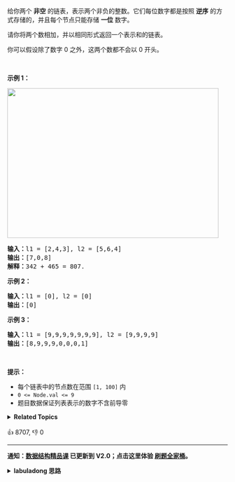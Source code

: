 <p>给你两个&nbsp;<strong>非空</strong> 的链表，表示两个非负的整数。它们每位数字都是按照&nbsp;<strong>逆序</strong>&nbsp;的方式存储的，并且每个节点只能存储&nbsp;<strong>一位</strong>&nbsp;数字。</p>

<p>请你将两个数相加，并以相同形式返回一个表示和的链表。</p>

<p>你可以假设除了数字 0 之外，这两个数都不会以 0&nbsp;开头。</p>

<p>&nbsp;</p>

<p><strong>示例 1：</strong></p> 
<img alt="" src="https://assets.leetcode-cn.com/aliyun-lc-upload/uploads/2021/01/02/addtwonumber1.jpg" style="width: 483px; height: 342px;" /> 
<pre>
<strong>输入：</strong>l1 = [2,4,3], l2 = [5,6,4]
<strong>输出：</strong>[7,0,8]
<strong>解释：</strong>342 + 465 = 807.
</pre>

<p><strong>示例 2：</strong></p>

<pre>
<strong>输入：</strong>l1 = [0], l2 = [0]
<strong>输出：</strong>[0]
</pre>

<p><strong>示例 3：</strong></p>

<pre>
<strong>输入：</strong>l1 = [9,9,9,9,9,9,9], l2 = [9,9,9,9]
<strong>输出：</strong>[8,9,9,9,0,0,0,1]
</pre>

<p>&nbsp;</p>

<p><strong>提示：</strong></p>

<ul> 
 <li>每个链表中的节点数在范围 <code>[1, 100]</code> 内</li> 
 <li><code>0 &lt;= Node.val &lt;= 9</code></li> 
 <li>题目数据保证列表表示的数字不含前导零</li> 
</ul>

<details><summary><strong>Related Topics</strong></summary>递归 | 链表 | 数学</details><br>

<div>👍 8707, 👎 0</div>

<div id="labuladong"><hr>

**通知：[数据结构精品课](https://aep.h5.xeknow.com/s/1XJHEO) 已更新到 V2.0；点击这里体验 [刷题全家桶](https://labuladong.gitee.io/algo/images/others/%E5%85%A8%E5%AE%B6%E6%A1%B6.jpg)。**

<details><summary><strong>labuladong 思路</strong></summary>

## 基本思路

逆序存储很友好了，直接遍历链表就是从个位开始的，符合我们计算加法的习惯顺序。如果是正序存储，那倒要费点脑筋了。

这道题主要考察 [链表双指针技巧](https://labuladong.github.io/article/fname.html?fname=链表技巧) 和加法运算过程中对进位的处理。

**代码中还用到一个链表的算法题中是很常见的「虚拟头结点」技巧，也就是 `dummy` 节点**。你可以试试，如果不使用 `dummy` 虚拟节点，代码会稍显复杂，而有了 `dummy` 节点这个占位符，可以避免处理初始的空指针情况，降低代码的复杂性。

**标签：[数据结构](https://mp.weixin.qq.com/mp/appmsgalbum?__biz=MzAxODQxMDM0Mw==&action=getalbum&album_id=1318892385270808576)，[链表双指针](https://mp.weixin.qq.com/mp/appmsgalbum?__biz=MzAxODQxMDM0Mw==&action=getalbum&album_id=2120596033251475465)**

## 解法代码

```java
class Solution {
    public ListNode addTwoNumbers(ListNode l1, ListNode l2) {
        // 在两条链表上的指针
        ListNode p1 = l1, p2 = l2;
        // 虚拟头结点（构建新链表时的常用技巧）
        ListNode dummy = new ListNode(-1);
        // 指针 p 负责构建新链表
        ListNode p = dummy;
        // 记录进位
        int carry = 0;
        // 开始执行加法，两条链表走完且没有进位时才能结束循环
        while (p1 != null || p2 != null || carry > 0) {
            // 先加上上次的进位
            int val = carry;
            if (p1 != null) {
                val += p1.val;
                p1 = p1.next;
            }
            if (p2 != null) {
                val += p2.val;
                p2 = p2.next;
            }
            // 处理进位情况
            carry = val / 10;
            val = val % 10;
            // 构建新节点
            p.next = new ListNode(val);
            p = p.next;
        }
        // 返回结果链表的头结点（去除虚拟头结点）
        return dummy.next;
    }
}
```

</details>
</div>





